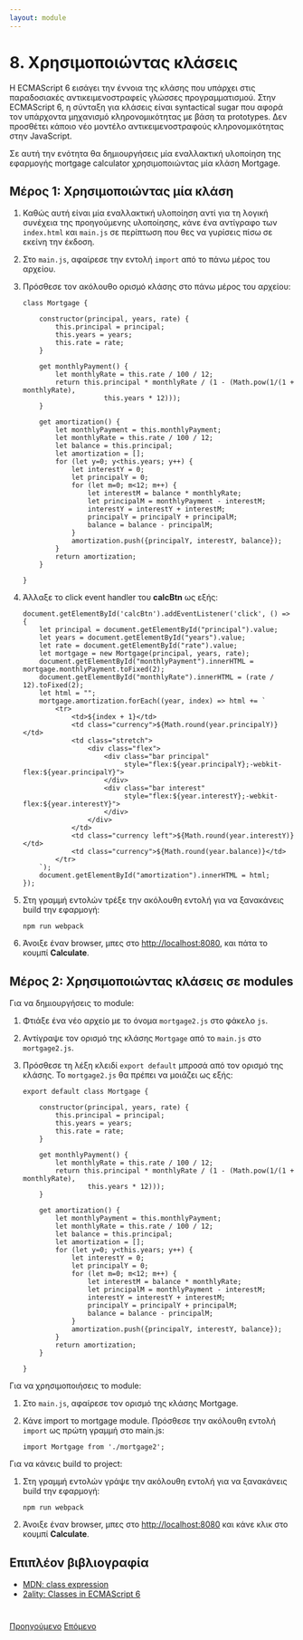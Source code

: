 ```yaml
---
layout: module
---
```

# 8. Χρησιμοποιώντας κλάσεις

Η ECMAScript 6 εισάγει την έννοια της κλάσης που υπάρχει στις παραδοσιακές αντικειμενοστραφείς γλώσσες προγραμματισμού. Στην ECMAScript 6, η σύνταξη για κλάσεις είναι syntactical sugar που αφορά τον υπάρχοντα μηχανισμό κληρονομικότητας με βάση τα prototypes. Δεν προσθέτει κάποιο νέο μοντέλο αντικειμενοστραφούς κληρονομικότητας στην JavaScript.

Σε αυτή την ενότητα θα δημιουργήσεις μία εναλλακτική υλοποίηση της εφαρμογής mortgage calculator χρησιμοποιώντας μία κλάση Mortgage.
 
## Μέρος 1: Χρησιμοποιώντας μία κλάση

1. Καθώς αυτή είναι μία εναλλακτική υλοποίηση αντί για τη λογική συνέχεια της προηγούμενης υλοποίησης, κάνε ένα αντίγραφο των `index.html` και `main.js` σε περίπτωση που θες να γυρίσεις πίσω σε εκείνη την έκδοση.

1. Στο `main.js`, αφαίρεσε την εντολή ```import``` από το πάνω μέρος του αρχείου.

1. Πρόσθεσε τον ακόλουθο ορισμό κλάσης στο πάνω μέρος του αρχείου:

    ```
    class Mortgage {
    
        constructor(principal, years, rate) {
            this.principal = principal;
            this.years = years;
            this.rate = rate;
        }
    
        get monthlyPayment() {
            let monthlyRate = this.rate / 100 / 12;
            return this.principal * monthlyRate / (1 - (Math.pow(1/(1 + monthlyRate),
                        this.years * 12)));
        }
    
        get amortization() {
            let monthlyPayment = this.monthlyPayment;
            let monthlyRate = this.rate / 100 / 12;
            let balance = this.principal;
            let amortization = [];
            for (let y=0; y<this.years; y++) {
                let interestY = 0;
                let principalY = 0;
                for (let m=0; m<12; m++) {
                    let interestM = balance * monthlyRate;
                    let principalM = monthlyPayment - interestM;
                    interestY = interestY + interestM;
                    principalY = principalY + principalM;
                    balance = balance - principalM;
                }
                amortization.push({principalY, interestY, balance});
            }
            return amortization;
        }
    
    }
    ```
    
1. Άλλαξε το click event handler του **calcBtn** ως εξής:    

    ```
    document.getElementById('calcBtn').addEventListener('click', () => {
        let principal = document.getElementById("principal").value;
        let years = document.getElementById("years").value;
        let rate = document.getElementById("rate").value;
        let mortgage = new Mortgage(principal, years, rate);
        document.getElementById("monthlyPayment").innerHTML = mortgage.monthlyPayment.toFixed(2);
        document.getElementById("monthlyRate").innerHTML = (rate / 12).toFixed(2);
        let html = "";
        mortgage.amortization.forEach((year, index) => html += `
            <tr>
                <td>${index + 1}</td>
                <td class="currency">${Math.round(year.principalY)}</td>
                <td class="stretch">
                    <div class="flex">
                        <div class="bar principal"
                             style="flex:${year.principalY};-webkit-flex:${year.principalY}">
                        </div>
                        <div class="bar interest"
                             style="flex:${year.interestY};-webkit-flex:${year.interestY}">
                        </div>
                    </div>
                </td>
                <td class="currency left">${Math.round(year.interestY)}</td>
                <td class="currency">${Math.round(year.balance)}</td>
            </tr>
        `);
        document.getElementById("amortization").innerHTML = html;
    });
    ```
    
1. Στη γραμμή εντολών τρέξε την ακόλουθη εντολή για να ξανακάνεις build την εφαρμογή:

	```
    npm run webpack
	```

1. Άνοιξε έναν browser, μπες στο [http://localhost:8080](http://localhost:8080), και πάτα το κουμπί **Calculate**.


## Μέρος 2: Χρησιμοποιώντας κλάσεις σε modules

Για να δημιουργήσεις το module:

1. Φτιάξε ένα νέο αρχείο με το όνομα `mortgage2.js` στο φάκελο `js`. 
 
1. Αντίγραψε τον ορισμό της κλάσης `Mortgage` από το `main.js` στο `mortgage2.js`.
 
1. Πρόσθεσε τη λέξη κλειδί ```export default``` μπροσά από τον ορισμό της κλάσης. Το `mortgage2.js` θα πρέπει να μοιάζει ως εξής: 

    ```
    export default class Mortgage {
    
        constructor(principal, years, rate) {
            this.principal = principal;
            this.years = years;
            this.rate = rate;
        }
    
        get monthlyPayment() {
            let monthlyRate = this.rate / 100 / 12;
            return this.principal * monthlyRate / (1 - (Math.pow(1/(1 + monthlyRate),
                    this.years * 12)));
        }
    
        get amortization() {
            let monthlyPayment = this.monthlyPayment;
            let monthlyRate = this.rate / 100 / 12;
            let balance = this.principal;
            let amortization = [];
            for (let y=0; y<this.years; y++) {
                let interestY = 0;
                let principalY = 0;
                for (let m=0; m<12; m++) {
                    let interestM = balance * monthlyRate;
                    let principalM = monthlyPayment - interestM;
                    interestY = interestY + interestM;
                    principalY = principalY + principalM;
                    balance = balance - principalM;
                }
                amortization.push({principalY, interestY, balance});
            }
            return amortization;
        }
    
    }
    ```

Για να χρησιμοποιήσεις το module:

1. Στο `main.js`, αφαίρεσε τον ορισμό της κλάσης Mortgage.

1. Κάνε import το mortgage module. Πρόσθεσε την ακόλουθη εντολή ```import``` ως πρώτη γραμμή στο main.js:

	```
	import Mortgage from './mortgage2';
	```
	
Για να κάνεις build το project:

1. Στη γραμμή εντολών γράψε την ακόλουθη εντολή για να ξανακάνεις build την εφαρμογή:
    
    ```
    npm run webpack
    ```

1. Άνοιξε έναν browser, μπες στο [http://localhost:8080](http://localhost:8080) και κάνε κλικ στο κουμπί **Calculate**.


## Επιπλέον βιβλιογραφία

- [MDN: class expression](https://developer.mozilla.org/en-US/docs/Web/JavaScript/Reference/Operators/class)
- [2ality: Classes in ECMAScript 6](http://www.2ality.com/2015/02/es6-classes-final.html)

<div class="row" style="margin-top:40px;">
<div class="col-sm-12">
<a href="ecmascript6-modules.html" class="btn btn-default"><i class="glyphicon glyphicon-chevron-left"></i> Προηγούμενο</a>
<a href="ecmascript6-promises.html" class="btn btn-default pull-right">Επόμενο <i class="glyphicon glyphicon-chevron-right"></i></a>
</div>
</div>

